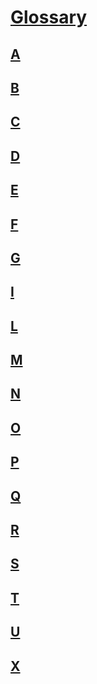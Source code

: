 # [Glossary](glossary.md)
## [A](a.md)
## [B](b.md)
## [C](c.md)
## [D](d.md)
## [E](e.md)
## [F](f.md)
## [G](g.md)
## [I](i.md)
## [L](l.md)
## [M](m.md)
## [N](n.md)
## [O](o.md)
## [P](p.md)
## [Q](q.md)
## [R](r.md)
## [S](s.md)
## [T](t.md)
## [U](u.md)
## [X](x.md)


